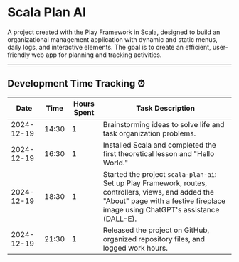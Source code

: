 # Scala Plan AI
A project created with the Play Framework in Scala, designed to build an organizational management application with dynamic and static menus, daily logs, and interactive elements. The goal is to create an efficient, user-friendly web app for planning and tracking activities.

---

## Development Time Tracking ⏰

| Date       | Time  | Hours Spent | Task Description                                                                                                                                                                       |
| ---------- | ----- | ----------- | -------------------------------------------------------------------------------------------------------------------------------------------------------------------------------------- |
| 2024-12-19 | 14:30 | 1           | Brainstorming ideas to solve life and task organization problems.                                                                                                                      |
| 2024-12-19 | 16:30 | 1           | Installed Scala and completed the first theoretical lesson and "Hello World."                                                                                                          |
| 2024-12-19 | 18:30 | 1           | Started the project `scala-plan-ai`: Set up Play Framework, routes, controllers, views, and added the "About" page with a festive fireplace image using ChatGPT's assistance (DALL-E). |
| 2024-12-19 | 21:30 | 1           | Released the project on GitHub, organized repository files, and logged work hours.                                                                                                     |
